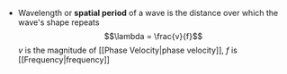 - Wavelength or **spatial period** of a wave is the distance over which the wave's shape repeats
$$\lambda = \frac{v}{f}$$
$v$ is the magnitude of [[Phase Velocity|phase velocity]], $f$ is [[Frequency|frequency]] 